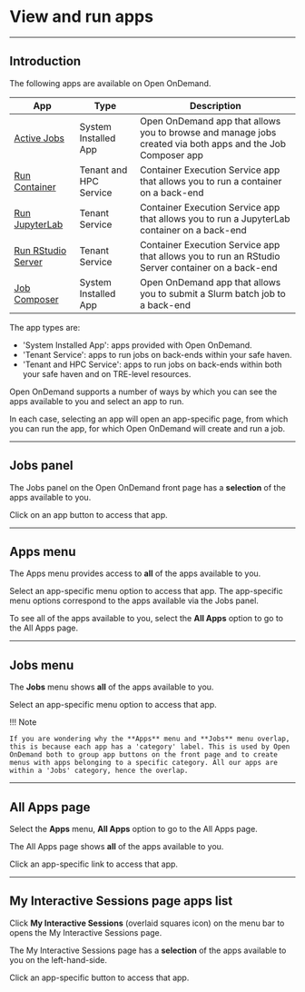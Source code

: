 # View and run apps

---

## Introduction

The following apps are available on Open OnDemand.

| App | Type | Description |
| --- | ---- | ----------- |
| [Active Jobs](./apps/active-jobs.md) | System Installed App | Open OnDemand app that allows you to browse and manage jobs created via both apps and the Job Composer app |
| [Run Container](./apps/container-app.md) | Tenant and HPC Service | Container Execution Service app that allows you to run a container on a back-end |
| [Run JupyterLab](./apps/jupyter-app.md) | Tenant Service | Container Execution Service app that allows you to run a JupyterLab container on a back-end |
| [Run RStudio Server](./apps/rstudio-app.md) | Tenant Service | Container Execution Service app that allows you to run an RStudio Server container on a back-end |
| [Job Composer](./apps/job-composer.md) | System Installed App | Open OnDemand app that allows you to submit a Slurm batch job to a back-end |

The app types are:

* 'System Installed App': apps provided with Open OnDemand.
* 'Tenant Service': apps to run jobs on back-ends within your safe haven.
* 'Tenant and HPC Service': apps to run jobs on back-ends within both your safe haven and on TRE-level resources.

Open OnDemand supports a number of ways by which you can see the apps available to you and select an app to run.

In each case, selecting an app will open an app-specific page, from which you can run the app, for which Open OnDemand will create and run a job.

---

## Jobs panel

The Jobs panel on the Open OnDemand front page has a **selection** of the apps available to you.

Click on an app button to access that app.

---

## **Apps** menu

The Apps menu provides access to **all** of the apps available to you.

Select an app-specific menu option to access that app. The app-specific menu options correspond to the apps available via the Jobs panel.

To see all of the apps available to you, select the **All Apps** option to go to the All Apps page.

---

## **Jobs** menu

The **Jobs** menu shows **all** of the apps available to you.

Select an app-specific menu option to access that app.

!!! Note

    If you are wondering why the **Apps** menu and **Jobs** menu overlap, this is because each app has a 'category' label. This is used by Open OnDemand both to group app buttons on the front page and to create menus with apps belonging to a specific category. All our apps are within a 'Jobs' category, hence the overlap.

---

## All Apps page

Select the **Apps** menu, **All Apps** option to go to the All Apps page.

The All Apps page shows **all** of the apps available to you.

Click an app-specific link to access that app.

---

## My Interactive Sessions page apps list

Click **My Interactive Sessions** (overlaid squares icon) on the menu bar to opens the My Interactive Sessions page.

The My Interactive Sessions page has a **selection** of the apps available to you on the left-hand-side.

Click an app-specific button to access that app.
